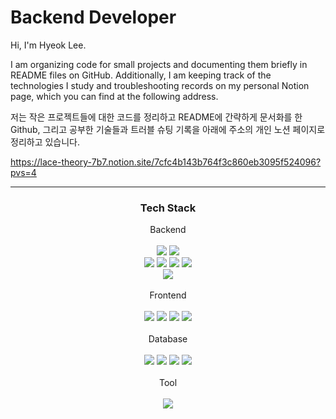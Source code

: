 # Backend Developer
Hi, I'm Hyeok Lee.

I am organizing code for small projects and documenting them briefly in README files on GitHub. Additionally, I am keeping track of the technologies I study and troubleshooting records on my personal Notion page, which you can find at the following address.

저는 작은 프로젝트들에 대한 코드를 정리하고 README에 간략하게 문서화를 한 Github, 그리고 공부한 기술들과 트러블 슈팅 기록을 아래에 주소의 개인 노션 페이지로 정리하고 있습니다.

https://lace-theory-7b7.notion.site/7cfc4b143b764f3c860eb3095f524096?pvs=4

-----------------------------

<div align="center">
	<h3>Tech Stack</h3>
</div>


<div align="center">
	Backend
</div>
<div align="center">
	<br>
	<img src="https://img.shields.io/badge/python-3776AB?style=flat&logo=python&logoColor=white" />
	<img src="https://img.shields.io/badge/fastapi-009688?style=flat&logo=fastapi&logoColor=white" />
	<div></div>
	<img src="https://img.shields.io/badge/Java-007396?style=flat&logo=Java&logoColor=white" />
	<img src="https://img.shields.io/badge/eclipseide-2C2255?style=flat&logo=eclipseide&logoColor=white" />
	<img src="https://img.shields.io/badge/spring-6DB33F?style=flat&logo=spring&logoColor=white" />
	<img src="https://img.shields.io/badge/springboot-6DB33F?style=flat&logo=springboot&logoColor=white" />
	<div></div>
	<img src="https://img.shields.io/badge/docker-2496ED?style=flat&logo=docker&logoColor=white" />
</div>

<div align="center">
	<br>
	Frontend
</div>
<div align="center">
	<br>
	<img src="https://img.shields.io/badge/javascript-F7DF1E?style=flat&logo=javascript&logoColor=white" />
	<img src="https://img.shields.io/badge/react-61DAFB?style=flat&logo=react&logoColor=white" />
	<img src="https://img.shields.io/badge/html5-E34F26?style=flat&logo=html5&logoColor=white" />
	<img src="https://img.shields.io/badge/css3-1572B6?style=flat&logo=css3t&logoColor=white" />
</div>

<div align="center">
	<br>
	Database
</div>
<div align="center">
	<br>
	<img src="https://img.shields.io/badge/postgresql-4169E1?style=flat&logo=postgresql&logoColor=white" />
	<img src="https://img.shields.io/badge/redis-DC382D?style=flat&logo=redis&logoColor=white" />
	<img src="https://img.shields.io/badge/oracle-F80000?style=flat&logo=oracle&logoColor=white" />
	<img src="https://img.shields.io/badge/mysql-4479A1?style=flat&logo=mysql&logoColor=white" />
</div>

<div align="center">
	<br>
	Tool
</div>
<div align="center">
	<br>
	<img src="https://img.shields.io/badge/visualstudio-5C2D91?style=flat&logo=visualstudio&logoColor=white" />
</div>

